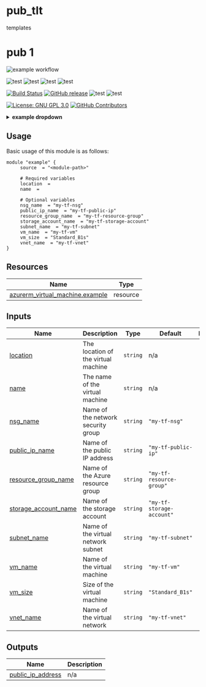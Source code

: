 # pub_tlt
templates
# pub 1

![example workflow](https://github.com/itArnaudov/pub_tlt/actions/workflows/actions_pre_merge.yaml/badge.svg?style=plastic)

![test](https://img.shields.io/github/issues-pr/itArnaudov/pub_tlt?style=plastic)
![test](https://img.shields.io/github/issues-pr-closed/itArnaudov/pub_tlt)
![test](https://img.shields.io/github/issues/itArnaudov/pub_tlt)
![test](https://img.shields.io/github/issues-closed/itArnaudov/pub_tlt)

[![Build Status](https://img.shields.io/github/actions/workflow/status/itArnaudov/pub_tlt/actions_pre_merge.yaml?style=plastic)](https://github.com/itArnaudov/pub_tlt/actions)
[![GitHub release](https://img.shields.io/github/release/itArnaudov/pub_tlt.svg)](https://github.com/itArnaudov/pub_tlt/releases/latest)
![test](https://img.shields.io/github/languages/top/itArnaudov/pub_tlt?style=plastic)
![test](https://img.shields.io/github/commit-activity/m/itArnaudov/pub_tlt)

[![License: GNU GPL 3.0](https://img.shields.io/badge/License-GNU%20GPL%203.0-blue.svg?style=plastic)](LICENSE) 
    <a href="https://github.com/itArnaudov/pub_tlt/graphs/contributors">
      <img alt="GitHub Contributors" src="https://img.shields.io/github/contributors/itArnaudov/pub_tlt" />
    </a>

<details markdown="1"><summary markdown="span"><b>example dropdown</b></summary><br>
  <div markdown=1>

**Example**:


  ```go
  func main() {}
  ```

>- Test
>- build 

$$1+1=2$$ 

  </div>
</details>


<!-- BEGIN_TF_DOCS -->

## Usage
Basic usage of this module is as follows:
```hcl
module "example" {
     source  = "<module-path>"
  
     # Required variables
     location  = 
     name  = 
  
     # Optional variables
     nsg_name  = "my-tf-nsg"
     public_ip_name  = "my-tf-public-ip"
     resource_group_name  = "my-tf-resource-group"
     storage_account_name  = "my-tf-storage-account"
     subnet_name  = "my-tf-subnet"
     vm_name  = "my-tf-vm"
     vm_size  = "Standard_B1s"
     vnet_name  = "my-tf-vnet"
}
```
## Resources

| Name | Type |
|------|------|
| [azurerm_virtual_machine.example](https://registry.terraform.io/providers/hashicorp/azurerm/latest/docs/resources/virtual_machine) | resource |
## Inputs

| Name | Description | Type | Default | Required |
|------|-------------|------|---------|:--------:|
| <a name="input_location"></a> [location](#input\_location) | The location of the virtual machine | `string` | n/a | yes |
| <a name="input_name"></a> [name](#input\_name) | The name of the virtual machine | `string` | n/a | yes |
| <a name="input_nsg_name"></a> [nsg\_name](#input\_nsg\_name) | Name of the network security group | `string` | `"my-tf-nsg"` | no |
| <a name="input_public_ip_name"></a> [public\_ip\_name](#input\_public\_ip\_name) | Name of the public IP address | `string` | `"my-tf-public-ip"` | no |
| <a name="input_resource_group_name"></a> [resource\_group\_name](#input\_resource\_group\_name) | Name of the Azure resource group | `string` | `"my-tf-resource-group"` | no |
| <a name="input_storage_account_name"></a> [storage\_account\_name](#input\_storage\_account\_name) | Name of the storage account | `string` | `"my-tf-storage-account"` | no |
| <a name="input_subnet_name"></a> [subnet\_name](#input\_subnet\_name) | Name of the virtual network subnet | `string` | `"my-tf-subnet"` | no |
| <a name="input_vm_name"></a> [vm\_name](#input\_vm\_name) | Name of the virtual machine | `string` | `"my-tf-vm"` | no |
| <a name="input_vm_size"></a> [vm\_size](#input\_vm\_size) | Size of the virtual machine | `string` | `"Standard_B1s"` | no |
| <a name="input_vnet_name"></a> [vnet\_name](#input\_vnet\_name) | Name of the virtual network | `string` | `"my-tf-vnet"` | no |
## Outputs

| Name | Description |
|------|-------------|
| <a name="output_public_ip_address"></a> [public\_ip\_address](#output\_public\_ip\_address) | n/a |
<!-- END_TF_DOCS -->

